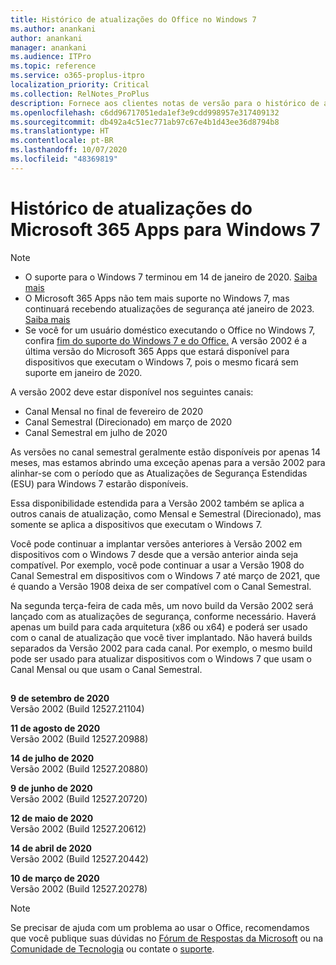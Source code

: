 ```yaml
---
title: Histórico de atualizações do Office no Windows 7
ms.author: anankani
author: anankani
manager: anankani
ms.audience: ITPro
ms.topic: reference
ms.service: o365-proplus-itpro
localization_priority: Critical
ms.collection: RelNotes_ProPlus
description: Fornece aos clientes notas de versão para o histórico de atualizações do Microsoft 365 Apps para Windows 7
ms.openlocfilehash: c6dd96717051eda1ef3e9cdd998957e317409132
ms.sourcegitcommit: db492a4c51ec771ab97c67e4b1d43ee36d8794b8
ms.translationtype: HT
ms.contentlocale: pt-BR
ms.lasthandoff: 10/07/2020
ms.locfileid: "48369819"
---
```

# <a name="update-history-for-microsoft-365-apps-on-windows-7"></a>Histórico de atualizações do Microsoft 365 Apps para Windows 7 

 > [!NOTE]
>
>- O suporte para o Windows 7 terminou em 14 de janeiro de 2020. [Saiba mais](https://www.microsoft.com/microsoft-365/windows/end-of-windows-7-support?rtc=1)
>- O Microsoft 365 Apps não tem mais suporte no Windows 7, mas continuará recebendo atualizações de segurança até janeiro de 2023. [Saiba mais](https://docs.microsoft.com/DeployOffice/windows-7-support)
>- Se você for um usuário doméstico executando o Office no Windows 7, confira [fim do suporte do Windows 7 e do Office.](https://support.office.com/en-us/article/windows-7-end-of-support-and-office-78f20fab-b57b-44d7-8368-06a8493f3cb9?ui=en-US&rs=en-US&ad=US)
A versão 2002 é a última versão do Microsoft 365 Apps que estará disponível para dispositivos que executam o Windows 7, pois o mesmo ficará sem suporte em janeiro de 2020.  

A versão 2002 deve estar disponível nos seguintes canais:
- Canal Mensal no final de fevereiro de 2020
- Canal Semestral (Direcionado) em março de 2020
- Canal Semestral em julho de 2020

As versões no canal semestral geralmente estão disponíveis por apenas 14 meses, mas estamos abrindo uma exceção apenas para a versão 2002 para alinhar-se com o período que as Atualizações de Segurança Estendidas (ESU) para Windows 7 estarão disponíveis.

Essa disponibilidade estendida para a Versão 2002 também se aplica a outros canais de atualização, como Mensal e Semestral (Direcionado), mas somente se aplica a dispositivos que executam o Windows 7.

Você pode continuar a implantar versões anteriores à Versão 2002 em dispositivos com o Windows 7 desde que a versão anterior ainda seja compatível. Por exemplo, você pode continuar a usar a Versão 1908 do Canal Semestral em dispositivos com o Windows 7 até março de 2021, que é quando a Versão 1908 deixa de ser compatível com o Canal Semestral.

Na segunda terça-feira de cada mês, um novo build da Versão 2002 será lançado com as atualizações de segurança, conforme necessário. Haverá apenas um build para cada arquitetura (x86 ou x64) e poderá ser usado com o canal de atualização que você tiver implantado. Não haverá builds separados da Versão 2002 para cada canal. Por exemplo, o mesmo build pode ser usado para atualizar dispositivos com o Windows 7 que usam o Canal Mensal ou que usam o Canal Semestral.

##

[//]: # (NÃO REMOVA)

**9 de setembro de 2020**<br/>
Versão 2002 (Build 12527.21104)<br/>

**11 de agosto de 2020**<br/>
Versão 2002 (Build 12527.20988)<br/>

**14 de julho de 2020**<br/>
Versão 2002 (Build 12527.20880)<br/>

**9 de junho de 2020**<br/>
Versão 2002 (Build 12527.20720)<br/>

**12 de maio de 2020**<br/>
Versão 2002 (Build 12527.20612)<br/>

**14 de abril de 2020**<br/>
Versão 2002 (Build 12527.20442)<br/>

**10 de março de 2020**<br/>
Versão 2002 (Build 12527.20278)<br/>




> [!NOTE]
> Se precisar de ajuda com um problema ao usar o Office, recomendamos que você publique suas dúvidas no [Fórum de Respostas da Microsoft](https://answers.microsoft.com/) ou na [Comunidade de Tecnologia](https://techcommunity.microsoft.com/) ou contate o [suporte](https://support.microsoft.com/contactus).
